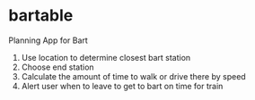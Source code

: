 # bartable
Planning App for Bart

1. Use location to determine closest bart station
2. Choose end station
3. Calculate the amount of time to walk or drive there by speed
4. Alert user when to leave to get to bart on time for train
